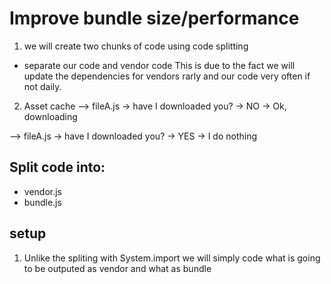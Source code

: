 # Improve bundle size/performance

1. we will create two chunks of code using code splitting

- separate our code and vendor code
  This is due to the fact we will update the dependencies for vendors rarly and our code very often if not daily.

2. Asset cache
   --> fileA.js -> have I downloaded you? -> NO -> Ok, downloading

--> fileA.js -> have I downloaded you? -> YES -> I do nothing

## Split code into:

- vendor.js
- bundle.js

## setup

1. Unlike the spliting with System.import we will simply code what is going to be outputed as vendor and what as bundle
